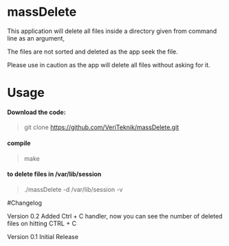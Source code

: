 # massDelete


This application will delete all files inside a directory given from command line as an argument,

The files are not sorted and deleted as the app seek the file.

Please use in caution as the app will delete all files without asking for it.

# Usage

#### Download the code:
>git clone https://github.com/VeriTeknik/massDelete.git

#### compile
>make

#### to delete files in /var/lib/session
>./massDelete -d /var/lib/session -v

#Changelog

Version 0.2
	Added Ctrl + C handler, now you can see the number of deleted files on hitting CTRL + C
	
Version 0.1
	Initial Release

